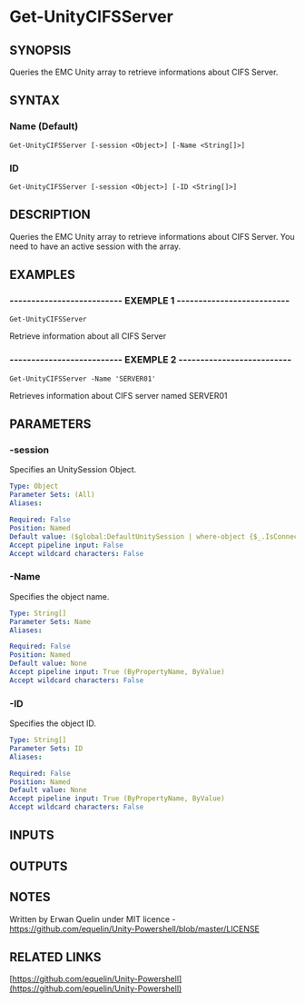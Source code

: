 # Get-UnityCIFSServer

## SYNOPSIS
Queries the EMC Unity array to retrieve informations about CIFS Server.

## SYNTAX

### Name (Default)
```
Get-UnityCIFSServer [-session <Object>] [-Name <String[]>]
```

### ID
```
Get-UnityCIFSServer [-session <Object>] [-ID <String[]>]
```

## DESCRIPTION
Queries the EMC Unity array to retrieve informations about CIFS Server.
You need to have an active session with the array.

## EXAMPLES

### -------------------------- EXEMPLE 1 --------------------------
```
Get-UnityCIFSServer
```

Retrieve information about all CIFS Server

### -------------------------- EXEMPLE 2 --------------------------
```
Get-UnityCIFSServer -Name 'SERVER01'
```

Retrieves information about CIFS server named SERVER01

## PARAMETERS

### -session
Specifies an UnitySession Object.

```yaml
Type: Object
Parameter Sets: (All)
Aliases: 

Required: False
Position: Named
Default value: ($global:DefaultUnitySession | where-object {$_.IsConnected -eq $true})
Accept pipeline input: False
Accept wildcard characters: False
```

### -Name
Specifies the object name.

```yaml
Type: String[]
Parameter Sets: Name
Aliases: 

Required: False
Position: Named
Default value: None
Accept pipeline input: True (ByPropertyName, ByValue)
Accept wildcard characters: False
```

### -ID
Specifies the object ID.

```yaml
Type: String[]
Parameter Sets: ID
Aliases: 

Required: False
Position: Named
Default value: None
Accept pipeline input: True (ByPropertyName, ByValue)
Accept wildcard characters: False
```

## INPUTS

## OUTPUTS

## NOTES
Written by Erwan Quelin under MIT licence - https://github.com/equelin/Unity-Powershell/blob/master/LICENSE

## RELATED LINKS

[https://github.com/equelin/Unity-Powershell](https://github.com/equelin/Unity-Powershell)

